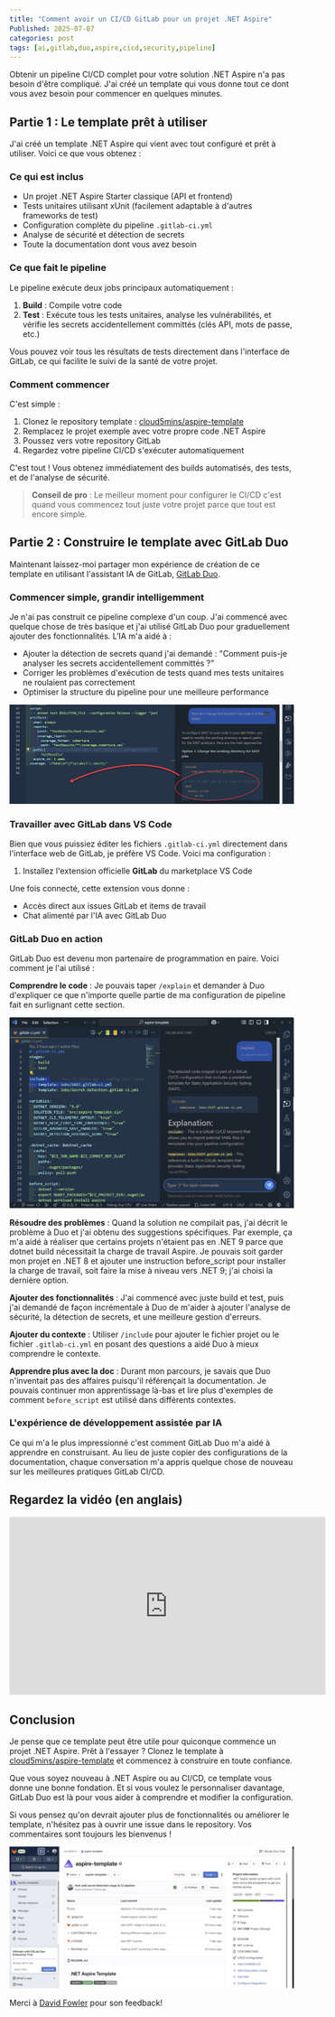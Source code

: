 ```yaml
---
title: "Comment avoir un CI/CD GitLab pour un projet .NET Aspire"
Published: 2025-07-07
categories: post
tags: [ai,gitlab,duo,aspire,cicd,security,pipeline]
---
```


Obtenir un pipeline CI/CD complet pour votre solution .NET Aspire n'a pas besoin d'être compliqué. J'ai créé un template qui vous donne tout ce dont vous avez besoin pour commencer en quelques minutes.

## Partie 1 : Le template prêt à utiliser

J'ai créé un template .NET Aspire qui vient avec tout configuré et prêt à utiliser. Voici ce que vous obtenez :

### Ce qui est inclus
- Un projet .NET Aspire Starter classique (API et frontend)
- Tests unitaires utilisant xUnit (facilement adaptable à d'autres frameworks de test)
- Configuration complète du pipeline `.gitlab-ci.yml`
- Analyse de sécurité et détection de secrets
- Toute la documentation dont vous avez besoin

### Ce que fait le pipeline
Le pipeline exécute deux jobs principaux automatiquement :

1. **Build** : Compile votre code
2. **Test** : Exécute tous les tests unitaires, analyse les vulnérabilités, et vérifie les secrets accidentellement committés (clés API, mots de passe, etc.)

Vous pouvez voir tous les résultats de tests directement dans l'interface de GitLab, ce qui facilite le suivi de la santé de votre projet.

### Comment commencer

C'est simple :

1. Clonez le repository template : [cloud5mins/aspire-template](https://gitlab.com/cloud5mins/aspire-template)
2. Remplacez le projet exemple avec votre propre code .NET Aspire
3. Poussez vers votre repository GitLab
4. Regardez votre pipeline CI/CD s'exécuter automatiquement

C'est tout ! Vous obtenez immédiatement des builds automatisés, des tests, et de l'analyse de sécurité.

> **Conseil de pro** : Le meilleur moment pour configurer le CI/CD c'est quand vous commencez tout juste votre projet parce que tout est encore simple.


## Partie 2 : Construire le template avec GitLab Duo

Maintenant laissez-moi partager mon expérience de création de ce template en utilisant l'assistant IA de GitLab, [GitLab Duo](https://about.gitlab.com/gitlab-duo/).

### Commencer simple, grandir intelligemment

Je n'ai pas construit ce pipeline complexe d'un coup. J'ai commencé avec quelque chose de très basique et j'ai utilisé GitLab Duo pour graduellement ajouter des fonctionnalités. L'IA m'a aidé à :

- Ajouter la détection de secrets quand j'ai demandé : "Comment puis-je analyser les secrets accidentellement committés ?"
- Corriger les problèmes d'exécution de tests quand mes tests unitaires ne roulaient pas correctement
- Optimiser la structure du pipeline pour une meilleure performance

![capture d'écran dans VSCode utilisant GitLab Duo pour changer l'emplacement par défaut du job SAST](../content/images/2025/07/duo_sast.png)

### Travailler avec GitLab dans VS Code

Bien que vous puissiez éditer les fichiers `.gitlab-ci.yml` directement dans l'interface web de GitLab, je préfère VS Code. Voici ma configuration :

1. Installez l'extension officielle **GitLab** du marketplace VS Code

Une fois connecté, cette extension vous donne :
- Accès direct aux issues GitLab et items de travail
- Chat alimenté par l'IA avec GitLab Duo

### GitLab Duo en action

GitLab Duo est devenu mon partenaire de programmation en paire. Voici comment je l'ai utilisé :

**Comprendre le code** : Je pouvais taper `/explain` et demander à Duo d'expliquer ce que n'importe quelle partie de ma configuration de pipeline fait en surlignant cette section.

![capture d'écran dans VSCode utilisant GitLab Duo pour expliquer une partie du code](../content/images/2025/07/duo_explain.png)

**Résoudre des problèmes** : Quand la solution ne compilait pas, j'ai décrit le problème à Duo et j'ai obtenu des suggestions spécifiques. Par exemple, ça m'a aidé à réaliser que certains projets n'étaient pas en .NET 9 parce que dotnet build nécessitait la charge de travail Aspire. Je pouvais soit garder mon projet en .NET 8 et ajouter une instruction before_script pour installer la charge de travail, soit faire la mise à niveau vers .NET 9; j'ai choisi la dernière option.

**Ajouter des fonctionnalités** : J'ai commencé avec juste build et test, puis j'ai demandé de façon incrémentale à Duo de m'aider à ajouter l'analyse de sécurité, la détection de secrets, et une meilleure gestion d'erreurs.

**Ajouter du contexte** : Utiliser `/include` pour ajouter le fichier projet ou le fichier `.gitlab-ci.yml` en posant des questions a aidé Duo à mieux comprendre le contexte.

**Apprendre plus avec la doc** : Durant mon parcours, je savais que Duo n'inventait pas des affaires puisqu'il référençait la documentation. Je pouvais continuer mon apprentissage là-bas et lire plus d'exemples de comment `before_script` est utilisé dans différents contextes.

### L'expérience de développement assistée par IA

Ce qui m'a le plus impressionné c'est comment GitLab Duo m'a aidé à apprendre en construisant. Au lieu de juste copier des configurations de la documentation, chaque conversation m'a appris quelque chose de nouveau sur les meilleures pratiques GitLab CI/CD.

## Regardez la vidéo (en anglais) 

<iframe width="560" height="315" src="https://www.youtube.com/embed/COWLi_OxOh4?si=29I5wD_FoQ4e2MCy" title="YouTube video player" frameborder="0" allow="accelerometer; autoplay; clipboard-write; encrypted-media; gyroscope; picture-in-picture; web-share" referrerpolicy="strict-origin-when-cross-origin" allowfullscreen></iframe>

## Conclusion

Je pense que ce template peut être utile pour quiconque commence un projet .NET Aspire. Prêt à l'essayer ? Clonez le template à [cloud5mins/aspire-template](https://gitlab.com/cloud5mins/aspire-template) et commencez à construire en toute confiance.

Que vous soyez nouveau à .NET Aspire ou au CI/CD, ce template vous donne une bonne fondation. Et si vous voulez le personnaliser davantage, GitLab Duo est là pour vous aider à comprendre et modifier la configuration.

Si vous pensez qu'on devrait ajouter plus de fonctionnalités ou améliorer le template, n'hésitez pas à ouvrir une issue dans le repository. Vos commentaires sont toujours les bienvenus !

![Capture d'écran du projet template Aspire sur GitLab](../content/images/2025/07/aspire_template.png)

Merci à [David Fowler](https://bsky.app/profile/davidfowl.com/post/3ltiwbulr222r) pour son feedback!